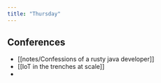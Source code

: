 ```yaml
---
title: "Thursday"
---
```

## Conferences
- [[notes/Confessions of a rusty java developer]]
- [[IoT in the trenches at scale]]
- 